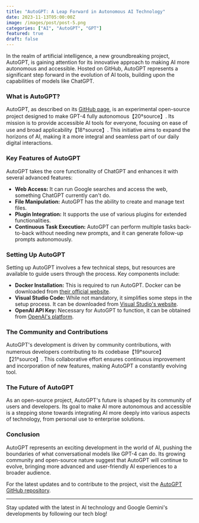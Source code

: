 ```yaml
---
title: "AutoGPT: A Leap Forward in Autonomous AI Technology"
date: 2023-11-13T05:00:00Z
image: /images/post/post-5.png
categories: ["AI", "AutoGPT", "GPT"]
featured: true
draft: false
---
```


In the realm of artificial intelligence, a new groundbreaking project, AutoGPT, is gaining attention for its innovative approach to making AI more autonomous and accessible. Hosted on GitHub, AutoGPT represents a significant step forward in the evolution of AI tools, building upon the capabilities of models like ChatGPT.

### What is AutoGPT?

AutoGPT, as described on its [GitHub page](https://github.com/Significant-Gravitas/AutoGPT), is an experimental open-source project designed to make GPT-4 fully autonomous【20†source】. Its mission is to provide accessible AI tools for everyone, focusing on ease of use and broad applicability【18†source】. This initiative aims to expand the horizons of AI, making it a more integral and seamless part of our daily digital interactions.

### Key Features of AutoGPT

AutoGPT takes the core functionality of ChatGPT and enhances it with several advanced features:

- **Web Access:** It can run Google searches and access the web, something ChatGPT currently can't do.
- **File Manipulation:** AutoGPT has the ability to create and manage text files.
- **Plugin Integration:** It supports the use of various plugins for extended functionalities.
- **Continuous Task Execution:** AutoGPT can perform multiple tasks back-to-back without needing new prompts, and it can generate follow-up prompts autonomously.

### Setting Up AutoGPT

Setting up AutoGPT involves a few technical steps, but resources are available to guide users through the process. Key components include:

- **Docker Installation:** This is required to run AutoGPT. Docker can be downloaded from [their official website](https://www.docker.com/).
- **Visual Studio Code:** While not mandatory, it simplifies some steps in the setup process. It can be downloaded from [Visual Studio's website](https://code.visualstudio.com/).
- **OpenAI API Key:** Necessary for AutoGPT to function, it can be obtained from [OpenAI's platform](https://platform.openai.com/account/api-keys).

### The Community and Contributions

AutoGPT's development is driven by community contributions, with numerous developers contributing to its codebase【19†source】【21†source】. This collaborative effort ensures continuous improvement and incorporation of new features, making AutoGPT a constantly evolving tool.

### The Future of AutoGPT

As an open-source project, AutoGPT's future is shaped by its community of users and developers. Its goal to make AI more autonomous and accessible is a stepping stone towards integrating AI more deeply into various aspects of technology, from personal use to enterprise solutions.

### Conclusion

AutoGPT represents an exciting development in the world of AI, pushing the boundaries of what conversational models like GPT-4 can do. Its growing community and open-source nature suggest that AutoGPT will continue to evolve, bringing more advanced and user-friendly AI experiences to a broader audience.

For the latest updates and to contribute to the project, visit the [AutoGPT GitHub repository](https://github.com/Significant-Gravitas/Auto-GPT).

---

Stay updated with the latest in AI technology and Google Gemini's developments by following our tech blog!
